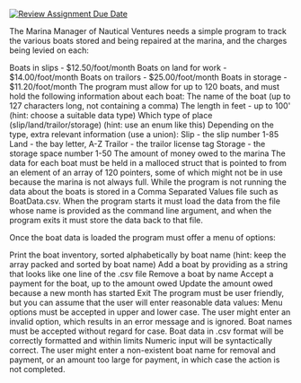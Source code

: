 [![Review Assignment Due Date](https://classroom.github.com/assets/deadline-readme-button-24ddc0f5d75046c5622901739e7c5dd533143b0c8e959d652212380cedb1ea36.svg)](https://classroom.github.com/a/zdfKz7Im)

The Marina Manager of Nautical Ventures needs a simple program to track the various boats stored and being repaired at the marina, and the charges being levied on each:

Boats in slips - $12.50/foot/month
Boats on land for work - $14.00/foot/month
Boats on trailors - $25.00/foot/month
Boats in storage - $11.20/foot/month
The program must allow for up to 120 boats, and must hold the following information about each boat:
The name of the boat (up to 127 characters long, not containing a comma)
The length in feet - up to 100' (hint: choose a suitable data type)
Which type of place (slip/land/trailor/storage) (hint: use an enum like this)
Depending on the type, extra relevant information (use a union):
Slip - the slip number 1-85
Land - the bay letter, A-Z
Trailor - the trailor license tag
Storage - the storage space number 1-50
The amount of money owed to the marina
The data for each boat must be held in a malloced struct that is pointed to from an element of an array of 120 pointers, some of which might not be in use because the marina is not always full.
While the program is not running the data about the boats is stored in a Comma Separated Values file such as BoatData.csv. When the program starts it must load the data from the file whose name is provided as the command line argument, and when the program exits it must store the data back to that file.

Once the boat data is loaded the program must offer a menu of options:

Print the boat inventory, sorted alphabetically by boat name (hint: keep the array packed and sorted by boat name)
Add a boat by providing as a string that looks like one line of the .csv file
Remove a boat by name
Accept a payment for the boat, up to the amount owed
Update the amount owed because a new month has started
Exit
The program must be user friendly, but you can assume that the user will enter reasonable data values:
Menu options must be accepted in upper and lower case. The user might enter an invalid option, which results in an error message and is ignored.
Boat names must be accepted without regard for case.
Boat data in .csv format will be correctly formatted and within limits
Numeric input will be syntactically correct.
The user might enter a non-existent boat name for removal and payment, or an amount too large for payment, in which case the action is not completed.
